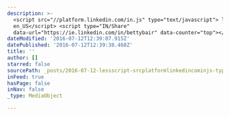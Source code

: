 ```yaml
---
description: >-
  <script src="//platform.linkedin.com/in.js" type="text/javascript"> lang:
  en_US</script> <script type="IN/Share"
  data-url="https://ie.linkedin.com/in/bettybair" data-counter="top"></script>
dateModified: '2016-07-12T12:39:07.915Z'
datePublished: '2016-07-12T12:39:38.468Z'
title: ''
author: []
starred: false
sourcePath: _posts/2016-07-12-lessscript-srcplatformlinkedincominjs-typetextjavas.md
inFeed: true
hasPage: false
inNav: false
_type: MediaObject

---
```

<script src="//platform.linkedin.com/in.js" type="text/javascript"\> lang: en\_US</script\>  
<script type="IN/Share" data-url="https://ie.linkedin.com/in/bettybair" data-counter="top"\></script\>